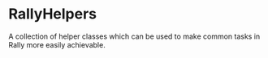 RallyHelpers
============

A collection of helper classes which can be used to make common tasks in Rally more easily achievable.
